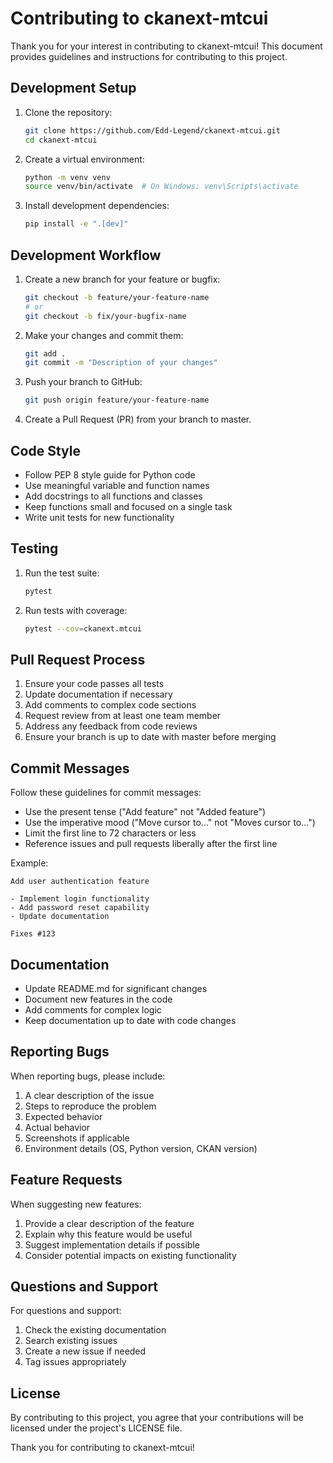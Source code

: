 # Contributing to ckanext-mtcui

Thank you for your interest in contributing to ckanext-mtcui! This document provides guidelines and instructions for contributing to this project.

## Development Setup

1. Clone the repository:
   ```bash
   git clone https://github.com/Edd-Legend/ckanext-mtcui.git
   cd ckanext-mtcui
   ```

2. Create a virtual environment:
   ```bash
   python -m venv venv
   source venv/bin/activate  # On Windows: venv\Scripts\activate
   ```

3. Install development dependencies:
   ```bash
   pip install -e ".[dev]"
   ```

## Development Workflow

1. Create a new branch for your feature or bugfix:
   ```bash
   git checkout -b feature/your-feature-name
   # or
   git checkout -b fix/your-bugfix-name
   ```

2. Make your changes and commit them:
   ```bash
   git add .
   git commit -m "Description of your changes"
   ```

3. Push your branch to GitHub:
   ```bash
   git push origin feature/your-feature-name
   ```

4. Create a Pull Request (PR) from your branch to master.

## Code Style

- Follow PEP 8 style guide for Python code
- Use meaningful variable and function names
- Add docstrings to all functions and classes
- Keep functions small and focused on a single task
- Write unit tests for new functionality

## Testing

1. Run the test suite:
   ```bash
   pytest
   ```

2. Run tests with coverage:
   ```bash
   pytest --cov=ckanext.mtcui
   ```

## Pull Request Process

1. Ensure your code passes all tests
2. Update documentation if necessary
3. Add comments to complex code sections
4. Request review from at least one team member
5. Address any feedback from code reviews
6. Ensure your branch is up to date with master before merging

## Commit Messages

Follow these guidelines for commit messages:
- Use the present tense ("Add feature" not "Added feature")
- Use the imperative mood ("Move cursor to..." not "Moves cursor to...")
- Limit the first line to 72 characters or less
- Reference issues and pull requests liberally after the first line

Example:
```
Add user authentication feature

- Implement login functionality
- Add password reset capability
- Update documentation

Fixes #123
```

## Documentation

- Update README.md for significant changes
- Document new features in the code
- Add comments for complex logic
- Keep documentation up to date with code changes

## Reporting Bugs

When reporting bugs, please include:
1. A clear description of the issue
2. Steps to reproduce the problem
3. Expected behavior
4. Actual behavior
5. Screenshots if applicable
6. Environment details (OS, Python version, CKAN version)

## Feature Requests

When suggesting new features:
1. Provide a clear description of the feature
2. Explain why this feature would be useful
3. Suggest implementation details if possible
4. Consider potential impacts on existing functionality

## Questions and Support

For questions and support:
1. Check the existing documentation
2. Search existing issues
3. Create a new issue if needed
4. Tag issues appropriately

## License

By contributing to this project, you agree that your contributions will be licensed under the project's LICENSE file.

Thank you for contributing to ckanext-mtcui! 